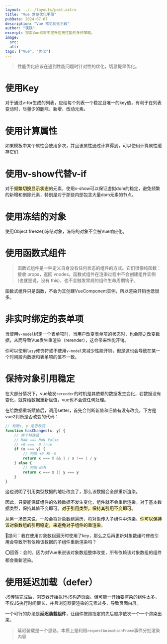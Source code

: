 ```yaml
---
layout: ../../layouts/post.astro
title: "Vue 常见优化手段"
pubDate: 2024-07-07
description: "Vue 常见优化手段"
author: "筷筷"
excerpt: 探索Vue框架中提升应用性能的多种策略。
image:
  src: 
  alt: 
tags: ["Vue", "优化"]
---
```


> 性能优化应该在遇到性能问题时针对性的优化，切忌提早优化。

# 使用Key

对于通过v-for生成的列表，应给每个列表一个稳定且唯一的key值，有利于在列表变动时，尽量少的删除、新增、改动元素。

# 使用计算属性

如果模板中某个属性会使用多次，并且该属性通过计算得到，可以使用计算属性缓存它们

# 使用v-show代替v-if

对于<mark style="background: #FFF3A3A6;">频繁切换显示状态</mark>的元素，使用v-show可以保证虚拟dom的稳定，避免频繁的新增和删除元素，特别是对于那些内部包含大量dom元素的节点。

# 使用冻结的对象

 使用Object.freeze()冻结对象，冻结的对象不会被Vue响应化。

# 使用函数式组件

> 函数式组件是一种定义自身没有任何状态的组件的方式。它们很像纯函数：接收 props，返回 vnodes。函数式组件在渲染过程中不会创建组件实例 (也就是说，没有 this)，也不会触发常规的组件生命周期钩子。

函数式组件只是函数，不会为其创建VueComponent实例，所以渲染开销也低很多。

# 非实时绑定的表单项

当使用`v-model`绑定一个表单项时，当用户改变表单项的状态时，也会随之改变数据，从而导致Vue发生重渲染（rerender），这会带来性能开销。

你可以使用`lazy`修饰符或不使用`v-model`来减少性能开销，但是这也会导致在某一个时间段内数据和表单项的值不一致。

# 保持对象引用稳定

在大部分情况下，vue触发`rerender`的时机是其依赖的数据发生变化，若数据没有变化，就算给数据重新赋值，vue也不会做任何处理。

在给数据重新赋值后，调用setter，首先会判断新值和旧值有没有改变，下方是vue2判断是否改变的代码：

```js
// 判断x, y 是否改变
function hasChanged(x, y) {
	// 两个特殊值
	// NaN === NaN false
	// +0 === -0 true
	if (x === y) {
		// 判断 +0 和 -0
		return x === 0 && 1 / x !== 1 / y
	} else {
		// 判断 NaN
		return x === x || y === y
	}
}
```

这也说明了引用类型数据的地址改变了，那么该数据会全部重新渲染。

因此，只要能保证组件的依赖数据不发生变化，组件就不会重新渲染。对于基本数据类型，保持其值不变即可。<mark style="background: #FFF3A3A6;">对于引用类型，保持其引用不变即可</mark>。

从另一场景来说，一般会将对象数组遍历，将对象传入子组件中渲染。<mark style="background: #FFF3A3A6;">你可以保持该对象数组的引用稳定，来避免对子组件的重渲染</mark>。

📌提问：我在使用对象数组遍历时使用了key，那么之后再更新对象数组时修改引用会导致所有依赖该数据的子组件重新渲染吗？

⭕回答：会的。因为对Vue来说该对象数组整体改变，所有依赖该对象数组的组件都会重新渲染。

# 使用延迟加载（defer）

JS传输完成后，浏览器开始执行JS构造页面。但可能一开始要渲染的组件太多，不仅JS执行时间很长，并且浏览器要渲染的元素过多，导致页面白屏。

一个可行的办法是**延迟装载组件**，让组件按照指定的先后顺序依次一个一个渲染出来。

> 延迟装载是一个思路，本质上是利用`requestAnimationFrame`事件分批渲染内容